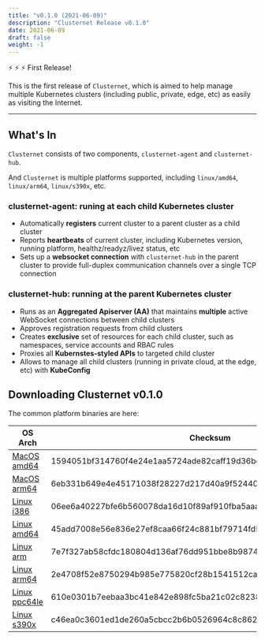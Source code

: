 ```yaml
---
title: "v0.1.0 (2021-06-09)"
description: "Clusternet Release v0.1.0"
date: 2021-06-09
draft: false
weight: -1
---
```


⚡ ⚡ ⚡ First Release!

This is the first release of `Clusternet`, which is aimed to help manage multiple Kubernetes clusters (including public, private, edge, etc) as easily as visiting the Internet.

-----

## What's In

`Clusternet` consists of two components, `clusternet-agent` and `clusternet-hub`.

And `Clusternet` is multiple platforms supported, including `linux/amd64`, `linux/arm64`, `linux/s390x`, etc.

### clusternet-agent: runing at each child Kubernetes cluster
* Automatically **registers** current cluster to a parent cluster as a child cluster
* Reports **heartbeats** of current cluster, including Kubernetes version, running platform, healthz/readyz/livez status, etc
* Sets up a **websocket connection** with `clusternet-hub` in the parent cluster to provide full-duplex communication channels over a single TCP connection

### clusternet-hub: running at the parent Kubernetes cluster
* Runs as an **Aggregated Apiserver (AA)** that maintains **multiple** active WebSocket connections between child clusters
* Approves registration requests from child clusters
* Creates **exclusive** set of resources for each child cluster, such as namespaces, service accounts and RBAC rules
* Proxies all **Kubernstes-styled APIs** to targeted child cluster
* Allows to manage all child clusters (running in private cloud, at the edge, etc) with **KubeConfig**

## Downloading Clusternet v0.1.0

The common platform binaries are here:

| OS Arch | Checksum |
| -------- | ----------- |
| [MacOS amd64](https://github.com/clusternet/clusternet/releases/download/v0.1.0/clusternet-v0.1.0-darwin-amd64.tar.gz)  | 1594051bf314760f4e24e1aa5724ade82caff19d36be36b9ccfe071e10b29a87 |
| [MacOS arm64](https://github.com/clusternet/clusternet/releases/download/v0.1.0/clusternet-v0.1.0-darwin-arm64.tar.gz) | 6eb331b649e4e45171038f28227d217d40a9f5244067b9b170796b970139c476 |
| [Linux i386](https://github.com/clusternet/clusternet/releases/download/v0.1.0/clusternet-v0.1.0-linux-386.tar.gz) | 06ee6a40227bfe6b560078da16d10f89af910fba5aaad3998c2025782412bcef |
| [Linux amd64](https://github.com/clusternet/clusternet/releases/download/v0.1.0/clusternet-v0.1.0-linux-amd64.tar.gz) | 45add7008e56e836e27ef8caa66f24c881bf79714fd57238caec9b1490e17d49 |
| [Linux arm](https://github.com/clusternet/clusternet/releases/download/v0.1.0/clusternet-v0.1.0-linux-arm.tar.gz) | 7e7f327ab58cfdc180804d136af76dd951bbe8b98741ad687ff9099092e16405 |
| [Linux arm64](https://github.com/clusternet/clusternet/releases/download/v0.1.0/clusternet-v0.1.0-linux-arm64.tar.gz) | 2e4708f52e8750294b985e775820cf28b1541512ca80f41aa1900d8ff5851474 |
| [Linux ppc64le](https://github.com/clusternet/clusternet/releases/download/v0.1.0/clusternet-v0.1.0-linux-ppc64le.tar.gz) | 610e0301b7eebaa3bc41e842e898fc5ba21c02c823879bc3d4c3d107e71b0a90 |
| [Linux s390x](https://github.com/clusternet/clusternet/releases/download/v0.1.0/clusternet-v0.1.0-linux-s390x.tar.gz)   | c46ea0c3601ed1de260a5cbcc2b6b0526964c8c862d19398b36a8f0fd24b72df |
